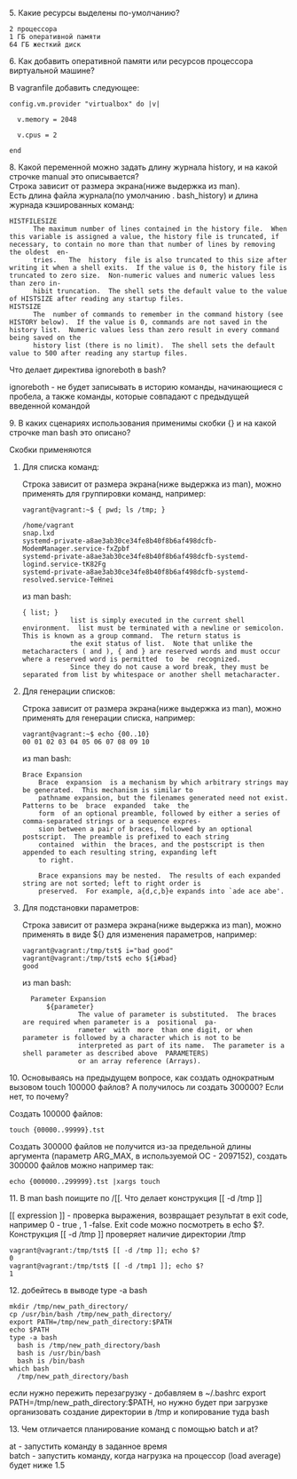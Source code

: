 5\. Какие ресурсы выделены по-умолчанию?
  ```
  2 процессора
  1 ГБ оперативной памяти
  64 ГБ жесткий диск
  ```
6\. Как добавить оперативной памяти или ресурсов процессора виртуальной машине?

  В vagranfile добавить следующее:
  ```
  config.vm.provider "virtualbox" do |v|

    v.memory = 2048

    v.cpus = 2

  end
  ```
8\. Какой переменной можно задать длину журнала history, и на какой строчке manual это описывается?\
   Строка зависит от размера экрана(ниже выдержка из man).\
   Есть длина файла журнала(по умолчанию . bash_history) и длина журнада кэшированных команд:
  ```
  HISTFILESIZE
        The maximum number of lines contained in the history file.  When this variable is assigned a value, the history file is truncated, if necessary, to contain no more than that number of lines by removing the oldest  en‐
        tries.   The  history  file is also truncated to this size after writing it when a shell exits.  If the value is 0, the history file is truncated to zero size.  Non-numeric values and numeric values less than zero in‐
        hibit truncation.  The shell sets the default value to the value of HISTSIZE after reading any startup files.
  HISTSIZE
        The  number of commands to remember in the command history (see HISTORY below).  If the value is 0, commands are not saved in the history list.  Numeric values less than zero result in every command being saved on the
        history list (there is no limit).  The shell sets the default value to 500 after reading any startup files.
  ```

  Что делает директива ignoreboth в bash?

  ignoreboth - не будет записывать в историю команды, начинающиеся с пробела, а также команды, которые совпадают с предыдущей введенной командой

9\. В каких сценариях использования применимы скобки {} и на какой строчке man bash это описано?

Скобки применяются
1. Для списка команд:

    Строка зависит от размера экрана(ниже выдержка из man), можно применять для группировки команд, например:
    ```
    vagrant@vagrant:~$ { pwd; ls /tmp; }

    /home/vagrant
    snap.lxd
    systemd-private-a8ae3ab30ce34fe8b40f8b6af498dcfb-ModemManager.service-fxZpbf
    systemd-private-a8ae3ab30ce34fe8b40f8b6af498dcfb-systemd-logind.service-tK82Fg
    systemd-private-a8ae3ab30ce34fe8b40f8b6af498dcfb-systemd-resolved.service-TeHnei
    ```
    из man bash:
    ```
    { list; }
                list is simply executed in the current shell environment.  list must be terminated with a newline or semicolon.  This is known as a group command.  The return status is
                the exit status of list.  Note that unlike the metacharacters ( and ), { and } are reserved words and must occur where a reserved word is permitted  to  be  recognized.
                Since they do not cause a word break, they must be separated from list by whitespace or another shell metacharacter.
    ```
2. Для генерации списков:

    Строка зависит от размера экрана(ниже выдержка из man), можно применять для генерации списка, например:
    ```
    vagrant@vagrant:~$ echo {00..10}
    00 01 02 03 04 05 06 07 08 09 10
    ```
    из man bash:

    ```
    Brace Expansion
        Brace  expansion  is a mechanism by which arbitrary strings may be generated.  This mechanism is similar to
        pathname expansion, but the filenames generated need not exist.  Patterns to be  brace  expanded  take  the
        form  of an optional preamble, followed by either a series of comma-separated strings or a sequence expres‐
        sion between a pair of braces, followed by an optional postscript.  The preamble is prefixed to each string
        contained  within  the braces, and the postscript is then appended to each resulting string, expanding left
        to right.

        Brace expansions may be nested.  The results of each expanded string are not sorted; left to right order is
        preserved.  For example, a{d,c,b}e expands into `ade ace abe'.
    ```
3. Для подстановки параметров: 

    Строка зависит от размера экрана(ниже выдержка из man), можно применять в виде ${} для изменения параметров, например:
    ```
    vagrant@vagrant:/tmp/tst$ i="bad good"
    vagrant@vagrant:/tmp/tst$ echo ${i#bad}
    good
    ```
    из man bash:
    ```    
      Parameter Expansion
          ${parameter}
                  The value of parameter is substituted.  The braces are required when parameter is a  positional  pa‐
                  rameter  with  more  than one digit, or when parameter is followed by a character which is not to be
                  interpreted as part of its name.  The parameter is a shell parameter as described above  PARAMETERS)
                  or an array reference (Arrays).
    ```
10\. Основываясь на предыдущем вопросе, как создать однократным вызовом touch 100000 файлов? А получилось ли создать 300000? Если нет, то почему?

Создать 100000 файлов:
```
touch {00000..99999}.tst
```
Создать 300000 файлов не получится из-за предельной длины аргумента (параметр ARG_MAX, в используемой ОС - 2097152), создать 300000 файлов можно например так:
```
echo {000000..299999}.tst |xargs touch
```

11\. В man bash поищите по /\[\[. Что делает конструкция [[ -d /tmp ]]
    
[[ expression ]] - проверка выражения, возвращает результат в exit code, например 0 - true , 1 -false. Exit code можно посмотреть в echo $?.
Конструкция [[ -d /tmp ]] проверяет наличие директории /tmp
```
vagrant@vagrant:/tmp/tst$ [[ -d /tmp ]]; echo $?
0
vagrant@vagrant:/tmp/tst$ [[ -d /tmp1 ]]; echo $?
1
```

12\.  добейтесь в выводе type -a bash

  ```
  mkdir /tmp/new_path_directory/
  cp /usr/bin/bash /tmp/new_path_directory/
  export PATH=/tmp/new_path_directory:$PATH
  echo $PATH
  type -a bash
    bash is /tmp/new_path_directory/bash
    bash is /usr/bin/bash
    bash is /bin/bash
  which bash
    /tmp/new_path_directory/bash
  ```
  если нужно пережить перезагрузку - добавляем в ~/.bashrc export PATH=/tmp/new_path_directory:$PATH, но нужно будет при загрузке организовать создание директории в /tmp и копирование туда bash

13\. Чем отличается планирование команд с помощью batch и at?

  at - запустить команду в заданное время\
  batch - запустить команду, когда нагрузка на процессор (load average) будет ниже 1.5




